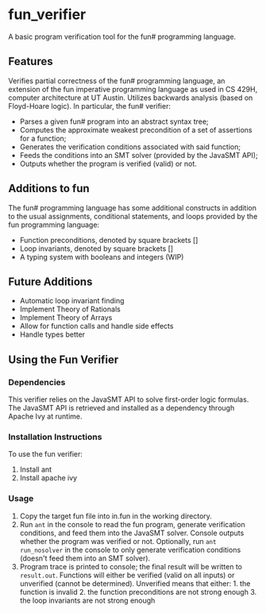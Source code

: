 # fun_verifier
A basic program verification tool for the fun# programming language.

## Features ##
Verifies partial correctness of the fun# programming language, an extension of the fun imperative programming language as used in CS 429H, computer architecture at UT Austin.
Utilizes backwards analysis (based on Floyd-Hoare logic). In particular, the fun# verifier:
* Parses a given fun# program into an abstract syntax tree;
* Computes the approximate weakest precondition of a set of assertions for a function;
* Generates the verification conditions associated with said function;
* Feeds the conditions into an SMT solver (provided by the JavaSMT API);
* Outputs whether the program is verified (valid) or not.

## Additions to fun ##
The fun# programming language has some additional constructs in addition to the usual assignments, conditional statements, and loops provided by the fun programming language:
* Function preconditions, denoted by square brackets []
* Loop invariants, denoted by square brackets []
* A typing system with booleans and integers (WIP)

## Future Additions ##
* Automatic loop invariant finding
* Implement Theory of Rationals
* Implement Theory of Arrays
* Allow for function calls and handle side effects
* Handle types better

## Using the Fun Verifier ##
### Dependencies ###
This verifier relies on the JavaSMT API to solve first-order logic formulas. The JavaSMT API is retrieved and installed as a dependency through Apache Ivy at runtime.

### Installation Instructions ###
To use the fun verifier:
1. Install ant
2. Install apache ivy

### Usage ###
1. Copy the target fun file into in.fun in the working directory.
2. Run `ant` in the console to read the fun program, generate verification conditions, and feed them into the JavaSMT solver. Console outputs whether the program was verified or not. Optionally, run `ant run_nosolver` in the console to only generate verification conditions (doesn't feed them into an SMT solver).
3. Program trace is printed to console; the final result will be written to `result.out`. Functions will either be verified (valid on all inputs) or unverified (cannot be determined). Unverified means that either:
		1. the function is invalid
	    2. the function preconditions are not strong enough
	    3. the loop invariants are not strong enough